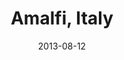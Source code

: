 ---
category: adventures
title: Amalfi, Italy
date: 2013-08-12
pics:
 - DSC_0323.JPG
 - 2013-08-18.JPG
---
